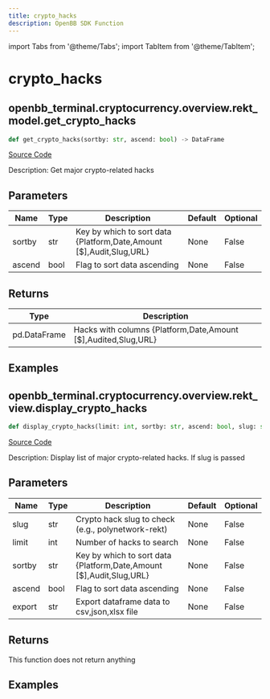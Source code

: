```yaml
---
title: crypto_hacks
description: OpenBB SDK Function
---
```


import Tabs from '@theme/Tabs';
import TabItem from '@theme/TabItem';

# crypto_hacks

<Tabs>
<TabItem value="model" label="Model" default>

## openbb_terminal.cryptocurrency.overview.rekt_model.get_crypto_hacks

```python title='openbb_terminal/cryptocurrency/overview/rekt_model.py'
def get_crypto_hacks(sortby: str, ascend: bool) -> DataFrame
```
[Source Code](https://github.com/OpenBB-finance/OpenBBTerminal/tree/main/openbb_terminal/cryptocurrency/overview/rekt_model.py#L93)

Description: Get major crypto-related hacks

## Parameters

| Name | Type | Description | Default | Optional |
| ---- | ---- | ----------- | ------- | -------- |
| sortby | str | Key by which to sort data {Platform,Date,Amount [$],Audit,Slug,URL} | None | False |
| ascend | bool | Flag to sort data ascending | None | False |

## Returns

| Type | Description |
| ---- | ----------- |
| pd.DataFrame | Hacks with columns {Platform,Date,Amount [$],Audited,Slug,URL} |

## Examples



</TabItem>
<TabItem value="view" label="View">

## openbb_terminal.cryptocurrency.overview.rekt_view.display_crypto_hacks

```python title='openbb_terminal/cryptocurrency/overview/rekt_view.py'
def display_crypto_hacks(limit: int, sortby: str, ascend: bool, slug: str, export: str) -> None
```
[Source Code](https://github.com/OpenBB-finance/OpenBBTerminal/tree/main/openbb_terminal/cryptocurrency/overview/rekt_view.py#L18)

Description: Display list of major crypto-related hacks. If slug is passed

## Parameters

| Name | Type | Description | Default | Optional |
| ---- | ---- | ----------- | ------- | -------- |
| slug | str | Crypto hack slug to check (e.g., polynetwork-rekt) | None | False |
| limit | int | Number of hacks to search | None | False |
| sortby | str | Key by which to sort data {Platform,Date,Amount [$],Audit,Slug,URL} | None | False |
| ascend | bool | Flag to sort data ascending | None | False |
| export | str | Export dataframe data to csv,json,xlsx file | None | False |

## Returns

This function does not return anything

## Examples



</TabItem>
</Tabs>